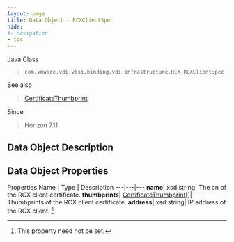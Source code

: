 ```yaml
---
layout: page
title: Data Object - RCXClientSpec
hide:
#- navigation
- toc
---
```






Java Class
> `com.vmware.vdi.vlsi.binding.vdi.infrastructure.RCX.RCXClientSpec`

See also
> [CertificateThumbprint](vdi.utils.Certificate.CertificateThumbprint.md)

Since
> Horizon 7.11


## Data Object Description

## Data Object Properties
Properties
Name |  Type |  Description
---|---|---
**name**|  xsd:string|  The cn of the RCX client certificate.
**thumbprints**| [CertificateThumbprint[]](vdi.utils.Certificate.CertificateThumbprint.md)|  Thumbprints of the RCX client certificate.
**address**|  xsd:string|  IP address of the RCX client. [^1]
 


 


[^1]: This property need not be set.